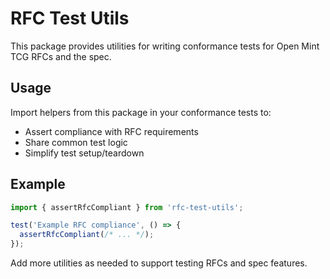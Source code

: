 # RFC Test Utils

This package provides utilities for writing conformance tests for Open Mint TCG RFCs and the spec.

## Usage

Import helpers from this package in your conformance tests to:
- Assert compliance with RFC requirements
- Share common test logic
- Simplify test setup/teardown

## Example

```js
import { assertRfcCompliant } from 'rfc-test-utils';

test('Example RFC compliance', () => {
  assertRfcCompliant(/* ... */);
});
```

Add more utilities as needed to support testing RFCs and spec features.
